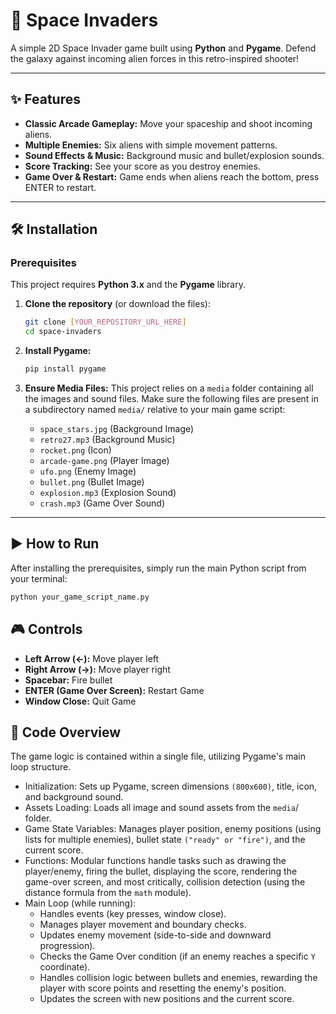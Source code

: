 # 🚀 Space Invaders

A simple 2D Space Invader game built using **Python** and **Pygame**. Defend the galaxy against incoming alien forces in this retro-inspired shooter!



---

## ✨ Features

* **Classic Arcade Gameplay:** Move your spaceship and shoot incoming aliens.  
* **Multiple Enemies:** Six aliens with simple movement patterns.  
* **Sound Effects & Music:** Background music and bullet/explosion sounds.  
* **Score Tracking:** See your score as you destroy enemies.  
* **Game Over & Restart:** Game ends when aliens reach the bottom, press ENTER to restart.


---

## 🛠️ Installation

### Prerequisites

This project requires **Python 3.x** and the **Pygame** library.

1.  **Clone the repository** (or download the files):
    ```bash
    git clone [YOUR_REPOSITORY_URL_HERE]
    cd space-invaders
    ```

2.  **Install Pygame:**
    ```bash
    pip install pygame
    ```

3.  **Ensure Media Files:**
    This project relies on a `media` folder containing all the images and sound files. Make sure the following files are present in a subdirectory named `media/` relative to your main game script:

    * `space_stars.jpg` (Background Image)
    * `retro27.mp3` (Background Music)
    * `rocket.png` (Icon)
    * `arcade-game.png` (Player Image)
    * `ufo.png` (Enemy Image)
    * `bullet.png` (Bullet Image)
    * `explosion.mp3` (Explosion Sound)
    * `crash.mp3` (Game Over Sound)

---

## ▶️ How to Run

After installing the prerequisites, simply run the main Python script from your terminal:

```bash
python your_game_script_name.py
```

## 🎮 Controls

* **Left Arrow (←):** Move player left
* **Right Arrow (→):** Move player right
* **Spacebar:** Fire bullet
* **ENTER (Game Over Screen):** Restart Game
* **Window Close:** Quit Game

## 📜 Code Overview

The game logic is contained within a single file, utilizing Pygame's main loop structure.
* Initialization: Sets up Pygame, screen dimensions `(800x600)`, title, icon, and background sound.
* Assets Loading: Loads all image and sound assets from the `media`/ folder.
* Game State Variables: Manages player position, enemy positions (using lists for multiple enemies), bullet state `("ready" or "fire")`, and the current score.
* Functions: Modular functions handle tasks such as drawing the player/enemy, firing the bullet, displaying the score, rendering the game-over screen, and most critically, collision detection (using the distance formula from the `math` module).
* Main Loop (while running):
  * Handles events (key presses, window close).
  * Manages player movement and boundary checks.
  * Updates enemy movement (side-to-side and downward progression).
  * Checks the Game Over condition (if an enemy reaches a specific `Y` coordinate).
  * Handles collision logic between bullets and enemies, rewarding the player with score points and resetting the enemy's position.
  * Updates the screen with new positions and the current score.




